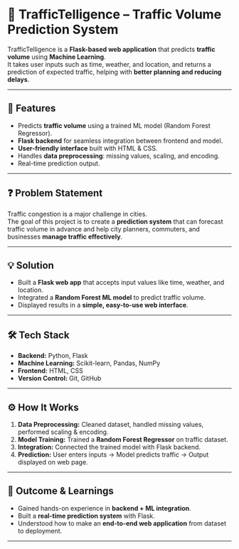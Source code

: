 # 🚦 TrafficTelligence – Traffic Volume Prediction System

TrafficTelligence is a **Flask-based web application** that predicts **traffic volume** using **Machine Learning**.  
It takes user inputs such as time, weather, and location, and returns a prediction of expected traffic, helping with **better planning and reducing delays**.  

---

## 🌟 Features
- Predicts **traffic volume** using a trained ML model (Random Forest Regressor).  
- **Flask backend** for seamless integration between frontend and model.  
- **User-friendly interface** built with HTML & CSS.  
- Handles **data preprocessing**: missing values, scaling, and encoding.  
- Real-time prediction output.  

---

## ❓ Problem Statement
Traffic congestion is a major challenge in cities.  
The goal of this project is to create a **prediction system** that can forecast traffic volume in advance and help city planners, commuters, and businesses **manage traffic effectively**.  

---

## 💡 Solution
- Built a **Flask web app** that accepts input values like time, weather, and location.  
- Integrated a **Random Forest ML model** to predict traffic volume.  
- Displayed results in a **simple, easy-to-use web interface**.  

---

## 🛠 Tech Stack
- **Backend:** Python, Flask  
- **Machine Learning:** Scikit-learn, Pandas, NumPy  
- **Frontend:** HTML, CSS  
- **Version Control:** Git, GitHub  

---

## ⚙️ How It Works
1. **Data Preprocessing:** Cleaned dataset, handled missing values, performed scaling & encoding.  
2. **Model Training:** Trained a **Random Forest Regressor** on traffic dataset.  
3. **Integration:** Connected the trained model with Flask backend.  
4. **Prediction:** User enters inputs → Model predicts traffic → Output displayed on web page.  

---

## 🚀 Outcome & Learnings
- Gained hands-on experience in **backend + ML integration**.  
- Built a **real-time prediction system** with Flask.  
- Understood how to make an **end-to-end web application** from dataset to deployment.  

---
